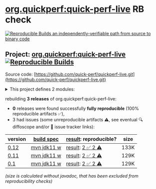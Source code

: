 [org.quickperf:quick-perf-live](https://central.sonatype.com/artifact/org.quickperf/quick-perf-live/versions) RB check
=======

[![Reproducible Builds](https://reproducible-builds.org/images/logos/rb.svg) an independently-verifiable path from source to binary code](https://reproducible-builds.org/)

## Project: [org.quickperf:quick-perf-live](https://central.sonatype.com/artifact/org.quickperf/quick-perf-live/versions) [![Reproducible Builds](https://img.shields.io/endpoint?url=https://raw.githubusercontent.com/jvm-repo-rebuild/reproducible-central/master/content/org/quickperf/quick-perf-live/badge.json)](https://github.com/jvm-repo-rebuild/reproducible-central/blob/master/content/org/quickperf/quick-perf-live/README.md)

Source code: [https://github.com/quick-perf/quickperf-live.git](https://github.com/quick-perf/quickperf-live.git)

<details><summary>This project defines 2 modules:</summary>

* [org.quickperf:quick-perf-live](https://central.sonatype.com/artifact/org.quickperf/quick-perf-live/overview)
* [org.quickperf:quick-perf-live-springboot2](https://central.sonatype.com/artifact/org.quickperf/quick-perf-live-springboot2/overview)
</details>

rebuilding **3 releases** of org.quickperf:quick-perf-live:
- **0** releases were found successfully **fully reproducible** (100% reproducible artifacts :white_check_mark:),
- 3 had issues (some unreproducible artifacts :warning:, see eventual :mag: diffoscope and/or :memo: issue tracker links):

| version | [build spec](/BUILDSPEC.md) | [result](https://reproducible-builds.org/docs/jvm/): reproducible? | size |
| -- | --------- | ------ | -- |
| [0.12](https://central.sonatype.com/artifact/org.quickperf/quick-perf-live/0.12/pom) | [mvn jdk11 w](quick-perf-live-0.12.buildspec) | [result](quick-perf-live-0.12.buildinfo): [2 :white_check_mark:  2 :warning:](quick-perf-live-0.12.buildcompare) | 133K |
| [0.11](https://central.sonatype.com/artifact/org.quickperf/quick-perf-live/0.11/pom) | [mvn jdk11 w](quick-perf-live-0.11.buildspec) | [result](quick-perf-live-0.11.buildinfo): [2 :white_check_mark:  2 :warning:](quick-perf-live-0.11.buildcompare) | 129K |
| [0.1](https://central.sonatype.com/artifact/org.quickperf/quick-perf-live/0.1/pom) | [mvn jdk11 w](quick-perf-live-0.1.buildspec) | [result](quick-perf-live-0.1.buildinfo): [2 :white_check_mark:  2 :warning:](quick-perf-live-0.1.buildcompare) | 129K |

<i>(size is calculated without javadoc, that has been excluded from reproducibility checks)</i>
